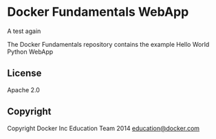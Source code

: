 Docker Fundamentals WebApp
==========================

A test again

The Docker Fundamentals repository contains the example Hello World Python WebApp

## License

Apache 2.0

## Copyright

Copyright Docker Inc Education Team 2014 <education@docker.com>
